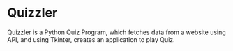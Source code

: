 # Quizzler
Quizzler is a Python Quiz Program, which fetches data from a website using API, and using Tkinter, creates an application to play Quiz.
